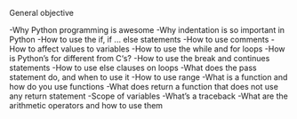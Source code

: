 General objective

-Why Python programming is awesome
-Why indentation is so important in Python
-How to use the if, if ... else statements
-How to use comments
-How to affect values to variables
-How to use the while and for loops
-How is Python’s for different from C‘s?
-How to use the break and continues statements
-How to use else clauses on loops
-What does the pass statement do, and when to use it
-How to use range
-What is a function and how do you use functions
-What does return a function that does not use any return statement
-Scope of variables
-What’s a traceback
-What are the arithmetic operators and how to use them
